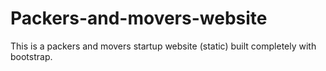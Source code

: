 # Packers-and-movers-website
This is a packers and movers startup website (static) built completely with bootstrap.
